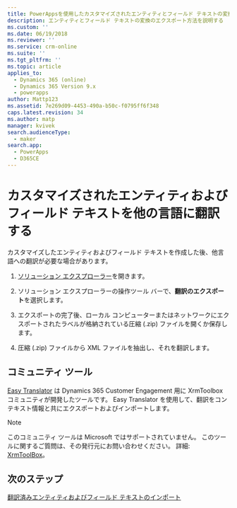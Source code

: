 ```yaml
---
title: PowerAppsを使用したカスタマイズされたエンティティとフィールド テキストの変換用のエクスポート| MicrosoftDocs
description: エンティティとフィールド テキストの変換のエクスポート方法を説明する
ms.custom: ''
ms.date: 06/19/2018
ms.reviewer: ''
ms.service: crm-online
ms.suite: ''
ms.tgt_pltfrm: ''
ms.topic: article
applies_to:
  - Dynamics 365 (online)
  - Dynamics 365 Version 9.x
  - powerapps
author: Mattp123
ms.assetid: 7e269d09-4453-490a-b50c-f0795ff6f348
caps.latest.revision: 34
ms.author: matp
manager: kvivek
search.audienceType:
  - maker
search.app:
  - PowerApps
  - D365CE
---
```

# <a name="translate-customized-entity-and-field-text-into-other-languages"></a>カスタマイズされたエンティティおよびフィールド テキストを他の言語に翻訳する

カスタマイズしたエンティティおよびフィールド テキストを作成した後、他言語への翻訳が必要な場合があります。  
  
1. [ソリューション エクスプローラー](../model-driven-apps/advanced-navigation.md#solution-explorer)を開きます。    
  
2. ソリューション エクスプローラーの操作ツール バーで、**翻訳のエクスポート**を選択します。  
3.  エクスポートの完了後、ローカル コンピューターまたはネットワークにエクスポートされたラベルが格納されている圧縮 (.zip) ファイルを開くか保存します。  
  
4.  圧縮 (.zip) ファイルから XML ファイルを抽出し、それを翻訳します。  

## <a name="community-tools"></a>コミュニティ ツール

[Easy Translator](https://www.xrmtoolbox.com/plugins/MsCrmTools.Translator/) は Dynamics 365 Customer Engagement 用に XrmToolbox コミュニティが開発したツールです。 Easy Translator を使用して、翻訳をコンテキスト情報と共にエクスポートおよびインポートします。 

> [!NOTE]
> このコミュニティ ツールは Microsoft ではサポートされていません。 このツールに関するご質問は、その発行元にお問い合わせください。 詳細: [XrmToolBox](https://www.xrmtoolbox.com)。

## <a name="next-steps"></a>次のステップ  
 [翻訳済みエンティティおよびフィールド テキストのインポート](import-translated-entity-field-text.md)

